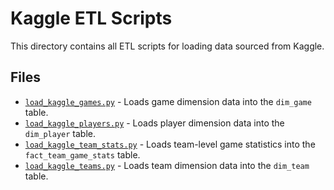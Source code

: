 # Kaggle ETL Scripts

This directory contains all ETL scripts for loading data sourced from Kaggle.

## Files

*   [`load_kaggle_games.py`](load_kaggle_games.py) - Loads game dimension data into the `dim_game` table.
*   [`load_kaggle_players.py`](load_kaggle_players.py) - Loads player dimension data into the `dim_player` table.
*   [`load_kaggle_team_stats.py`](load_kaggle_team_stats.py) - Loads team-level game statistics into the `fact_team_game_stats` table.
*   [`load_kaggle_teams.py`](load_kaggle_teams.py) - Loads team dimension data into the `dim_team` table.